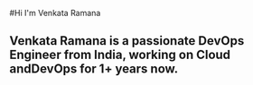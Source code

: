 #Hi I'm Venkata Ramana 
## Venkata Ramana is a passionate DevOps Engineer from India, working on Cloud andDevOps for 1+ years now.
